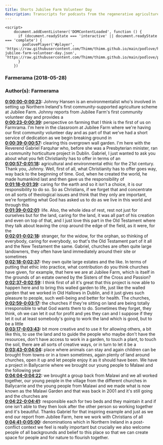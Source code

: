 ```yaml
---
title: Shorts Jubilee Farm Volunteer Day
description: Transcripts for podcasts from the regenerative agriculture space. Search and find episodes and timestamps.
---
```


<script src="https://cdn.podlove.org/web-player/embed.js"></script>
    <script>
        document.addEventListener('DOMContentLoaded', function () {
          if (document.readyState === 'interactive' || document.readyState === 'complete') {
            podlovePlayer('#player', 'https://raw.githubusercontent.com/Thimm/thimm.github.io/main/podlove/https://raw.githubusercontent.com/Thimm/thimm.github.io/main/podlove/podlove/Farmerama/Shorts-jubilee-farm-volunteer-day.json', 'https://raw.githubusercontent.com/Thimm/thimm.github.io/main/podlove/podlove/Farmerama/config.json').then(registerExternalEvents('player'))
          }
        })
  </script>

### Farmerama  (2018-05-28)  
### Author(s): Farmerama  

**[0:00:00-0:00:23](https://soundcloud.com/farmerama-radio/farmerama-31#t=0:00:00):**  Johnny Hansen is an environmentalist who's involved in setting up Northern Ireland's  first community-supported agriculture scheme at Jubilee Farm.  Johnny reports from Jubilee Farm's first community volunteer day and provides a  
**[0:00:23-0:00:39](https://soundcloud.com/farmerama-radio/farmerama-31#t=0:00:23):**  perspective on farming that I think is the first of us on Farmrama.  I'm here in the classroom at Jubilee Farm where we're having our first community volunteer day  and as part of that we've had a short service of dedication as we begin breaking ground in  
**[0:00:39-0:00:57](https://soundcloud.com/farmerama-radio/farmerama-31#t=0:00:39):**  clearing this overgrown wall garden. I'm here with the Reverend Gabriel Farquhar who, before she was  a Presbyterian minister, ran a community horticulture project in Dublin. Gabriel,  I just wanted to ask you about what you felt Christianity has to offer in terms of an  
**[0:00:57-0:01:18](https://soundcloud.com/farmerama-radio/farmerama-31#t=0:00:57):**  agricultural and environmental ethic for the 21st century. Thank you, Johnny. Well,  first of all, what Christianity has to offer goes way, way back to the beginning of time. God,  when he created the world, he made humankind last and then gave us the responsibility of  
**[0:01:18-0:01:39](https://soundcloud.com/farmerama-radio/farmerama-31#t=0:01:18):**  caring for the earth and so it isn't a choice, it is our responsibility to do so. So as Christians,  if we forget that and concentrate on all sorts of theological issues and think that they only  are important, we're forgetting what God has asked us to do as we live in this world and through this  
**[0:01:39-0:02:01](https://soundcloud.com/farmerama-radio/farmerama-31#t=0:01:39):**  life. Also, the whole idea of rest, rest not just for ourselves but for the land, caring for the  land, it was all part of his creation and even on top of that, and I just love this part in the Old  Testament where they talk about leaving the crop around the edge of the field, as it were, for the  
**[0:02:01-0:02:18](https://soundcloud.com/farmerama-radio/farmerama-31#t=0:02:01):**  stranger, for the widow, for the orphan, so thinking of everybody, caring for everybody,  so that's the Old Testament part of it all and the New Testament the same. Gabriel, churches are  often quite large landowners, they often have land immediately around their site or sometimes  
**[0:02:18-0:02:37](https://soundcloud.com/farmerama-radio/farmerama-31#t=0:02:18):**  they own quite large estates and the like. In terms of putting that ethic into practice, what  contribution do you think churches have given, for example, that here we are at Jubilee Farm,  which is itself in the grounds of an estate owned by the Sisters of the Cross and Passion?  
**[0:02:37-0:02:59](https://soundcloud.com/farmerama-radio/farmerama-31#t=0:02:37):**  I think first of all it's great that this project is now able to happen here and to bring this  walled garden to life, just like the walled garden that we worked in Old Hallows in Dublin,  and it just gives such pleasure to people, such well-being and better for health. The churches,  
**[0:02:59-0:03:17](https://soundcloud.com/farmerama-radio/farmerama-31#t=0:02:59):**  the churches if they're sitting on land are being totally irresponsible to what God wants them to  do. Sometimes they forget, they think, oh we can let it out for profit and yes they can and I suppose  if they let it out at least somebody's going to work the land which is good, but to be a little  
**[0:03:17-0:03:43](https://soundcloud.com/farmerama-radio/farmerama-31#t=0:03:17):**  bit more creative and to use it for allowing others, a bit like this, to use the land and to  guide the people who maybe don't have the resources, don't have access to work in a garden,  to touch a plant, to touch the soil, there are all sorts of creative ways, or in turn to let it be a  
**[0:03:43-0:04:04](https://soundcloud.com/farmerama-radio/farmerama-31#t=0:03:43):**  place where animals can stay and again children can be brought from towns or in a town sometimes,  again plenty of land around churches, open it up and let people enjoy it as it should have been.  We have a project in Ballycarrie where we brought our young people to Malawi and the following year  
**[0:04:04-0:04:22](https://soundcloud.com/farmerama-radio/farmerama-31#t=0:04:04):**  we brought a group back from Malawi and we all worked together, our young people in the village  from the different churches in Ballycarrie and the young people from Malawi and we made what is now  known as the Malawi Garden and that was back in 2001 and it's still going and the churches are  
**[0:04:22-0:04:41](https://soundcloud.com/farmerama-radio/farmerama-31#t=0:04:22):**  responsible each for two beds and they maintain it and if one isn't able to they then look after  the other person so working together and it's beautiful. Thanks Gabriel for that inspiring  example and just as we end our report from Jubilee Farm, here we work with Christians of all  
**[0:04:41-0:05:00](https://soundcloud.com/farmerama-radio/farmerama-31#t=0:04:41):**  denominations which in Northern Ireland in a post-conflict context we feel is really important  but crucially we also welcome people of all backgrounds and belief to this place so that  we can create space for people and for nature to flourish together.  